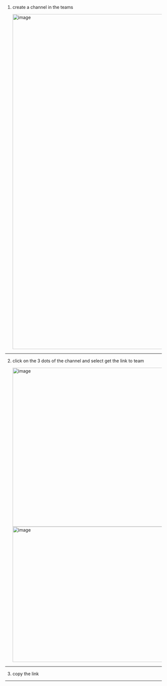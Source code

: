 1. create a channel in the teams

      <img width="1917" height="1079" alt="image" src="https://github.com/user-attachments/assets/be5acb42-e6ed-4a92-98a8-84c0094b3e41" />
-------------------------------------------------------------------------------------
2. click on the 3 dots of the channel and select get the link to team

   <img width="1341" height="512" alt="image" src="https://github.com/user-attachments/assets/5cad80d1-068e-4fab-8cca-b906a074e014" />

    <img width="1290" height="436" alt="image" src="https://github.com/user-attachments/assets/c09e0106-9ea1-49e9-8105-886eb003d872" />
--------------------------------------------------------------------------------------------
3. copy the link
------------------------------------------------
